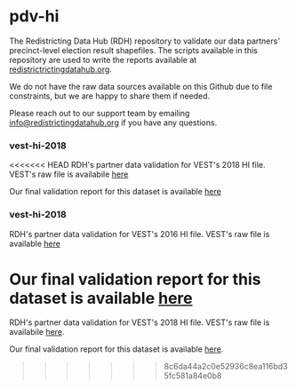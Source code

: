 # pdv-hi

The Redistricting Data Hub (RDH) repository to validate our data partners' precinct-level election result shapefiles. The scripts available in this repository are used to write the reports available at [redistrictrictingdatahub.org](https://redistrictingdatahub.org/). 

We do not have the raw data sources available on this Github due to file constraints, but we are happy to share them if needed. 

Please reach out to our support team by emailing info@redistrictingdatahub.org if you have any questions.

### vest-hi-2018

<<<<<<< HEAD
RDH's partner data validation for VEST's 2018 HI file. VEST's raw file is availabile [here](https://dataverse.harvard.edu/file.xhtml?persistentId=doi:10.7910/DVN/UBKYRU/FQDLOO&version=33.0)

Our final validation report for this dataset is available [here](https://redistrictingdatahub.org/dataset/vest-2018-hawaii-precinct-and-election-results/)

### vest-hi-2018

RDH's partner data validation for VEST's 2016 HI file. VEST's raw file is available [here](https://dataverse.harvard.edu/file.xhtml?persistentId=doi:10.7910/DVN/NH5S2I/DFM0EE&version=61.0)

Our final validation report for this dataset is available [here](https://redistrictingdatahub.org/dataset/vest-2016-hawaii-precinct-and-election-results/)
=======
RDH's partner data validation for VEST's 2018 HI file. VEST's raw file is availabile [here](https://dataverse.harvard.edu/file.xhtml?persistentId=doi:10.7910/DVN/UBKYRU/XDCPO5&version=33.0).

Our final validation report for this dataset is available [here](https://redistrictingdatahub.org/dataset/vest-2018-hawaii-precinct-and-election-results/).
>>>>>>> 8c6da44a2c0e52936c8ea116bd35fc581a84e0b8
